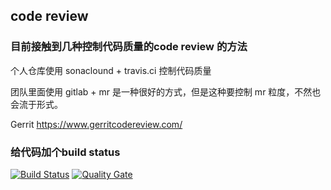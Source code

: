 ## code review 

### 目前接触到几种控制代码质量的code review 的方法

个人仓库使用 sonaclound + travis.ci 控制代码质量

团队里面使用 gitlab + mr 是一种很好的方式，但是这种要控制 mr 粒度，不然也会流于形式。

Gerrit https://www.gerritcodereview.com/



### 给代码加个build status

[![Build Status](https://travis-ci.org/4admin2root/myhomework.svg?branch=master)](https://travis-ci.org/4admin2root/myhomework) [![Quality Gate](https://sonarcloud.io/api/badges/gate?key=spring.boot:cloud-simple-helloworld)](https://sonarcloud.io/dashboard/index/spring.boot:cloud-simple-helloworld)

 

 

 

 

 